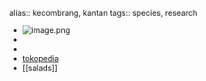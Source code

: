 alias:: kecombrang, kantan
tags:: species, research
- ![image.png](https://peach-geographical-bat-397.mypinata.cloud/ipfs/QmUY7UwzUfwPpL4iU48fjhvfigcTpdmzYCyn7MyQbUVoch)
-
-
- [tokopedia](https://www.tokopedia.com/maiyahflorist/bibit-tanaman-kecombrang-honje-etlingera-elatior-kantan-kincung?extParam=whid%3D11786941)
- [[salads]]